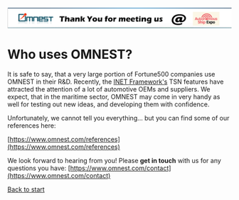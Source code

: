 [![titlebar](titlebar.png)](./index.md)
# Who uses OMNEST?
It is safe to say, that a very large portion of Fortune500 companies use OMNEST in their R&D. Recently, the <a href="https://inet.omnetpp.org/docs/showcases/index.html" target="_blank">INET Framework's</a> TSN features have attracted the attention of a lot of automotive OEMs and suppliers. We expect, that in the maritime sector, OMNEST may come in very handy as well for testing out new ideas, and developing them with confidence. 

Unfortunately, we cannot tell you everything… but you can find some of our references here:

[https://www.omnest.com/references](https://www.omnest.com/references)

We look forward to hearing from you! Please **get in touch** with us for any questions you have: [https://www.omnest.com/contact](https://www.omnest.com/contact)

[Back to start](https://omnetpp.github.io/AutonomousShipExpo23/)